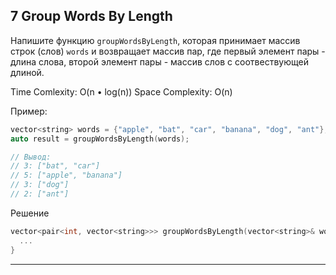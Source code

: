## 7 Group Words By Length

Напишите функцию `groupWordsByLength`, которая принимает массив строк (слов) `words` и возвращает массив пар, где первый элемент пары - длина слова, второй элемент пары - массив слов с соотвествующей длиной.

Time Comlexity: O(n • log(n))
Space Complexity: O(n)

Пример:
```C++
vector<string> words = {"apple", "bat", "car", "banana", "dog", "ant"};
auto result = groupWordsByLength(words);

// Вывод:
// 3: ["bat", "car"]
// 5: ["apple", "banana"]
// 3: ["dog"]
// 2: ["ant"]
```

Решение
```C++
vector<pair<int, vector<string>>> groupWordsByLength(vector<string>& words) {
  ...
}
```
---
